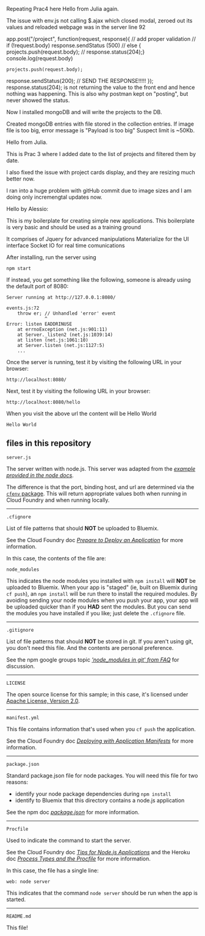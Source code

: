 Repeating Prac4 here
Hello from Julia again.

The issue with env.js not calling $.ajax which closed modal, zeroed out its values
and reloaded webpage was in the server line 92

app.post("/project", function(request, response){
// add proper validation
// if (!request.body) response.sendStatus (500)
// else { projects.push(request.body);
// response.status(204);}
console.log(request.body)

    projects.push(request.body);

response.sendStatus(200); // SEND THE RESPONSE!!!!!
});
response.status(204); is not returning the value to the front end
and hence nothing was happening. This is also why postman kept on "posting", but never showed the status.

Now I installed mongoDB and will write the projects to the DB.

Created mongoDB entries with file stored in the collection entries.
If image file is too big, error message is "Payload is too big"
Suspect limit is ~50Kb.

Hello from Julia.

This is Prac 3 where I added date to the list of projects and
filtered them by date.

I also fixed the issue with project cards display, and they are resizing much better now.

I ran into a huge problem with gitHub commit due to image sizes and I am doing only incremengtal updates now.

Hello by Alessio:

This is my boilerplate for creating simple new applications.
This boilerplate is very basic and should be used as a training ground

It comprises of
Jquery for advanced manipulations
Materialize for the UI interface
Socket IO for real time comunications

After installing, run the server using

    npm start

If instead, you get something like the following, someone is already
using the default port of 8080:

    Server running at http://127.0.0.1:8080/

    events.js:72
        throw er; // Unhandled 'error' event
                  ^
    Error: listen EADDRINUSE
        at errnoException (net.js:901:11)
        at Server._listen2 (net.js:1039:14)
        at listen (net.js:1061:10)
        at Server.listen (net.js:1127:5)
        ...

Once the server is running, test it by visiting the following URL in your
browser:

    http://localhost:8080/

Next, test it by visiting the following URL in your
browser:

    http://localhost:8080/hello

When you visit the above url the content will be Hello World

    Hello World

## files in this repository

`server.js`

The server written with node.js. This server was adapted from the
_[example provided in the node docs](http://nodejs.org/api/synopsis.html)_.

The difference is that the port, binding host, and url are determined
via the [`cfenv` package](https://www.npmjs.org/package/cfenv). This will
return appropriate values both when running in Cloud Foundry and when running
locally.

---

`.cfignore`

List of file patterns that should **NOT** be uploaded to Bluemix.

See the Cloud Foundry doc
_[Prepare to Deploy an Application](http://docs.cloudfoundry.org/devguide/deploy-apps/prepare-to-deploy.html)_
for more information.

In this case, the contents of the file are:

    node_modules

This indicates the node modules you installed with `npm install` will **NOT** be
uploaded to Bluemix. When your app is "staged" (ie, built on Bluemix during
`cf push`), an
`npm install` will be run there to install the required modules. By avoiding
sending your node modules when you push your app, your app will be uploaded
quicker than
if you **HAD** sent the modules. But you can send the modules you have installed
if you like; just delete the `.cfignore` file.

---

`.gitignore`

List of file patterns that should **NOT** be stored in git. If you aren't using
git, you don't need this file. And the contents are personal preference.

See the npm google groups topic
_['node_modules in git' from FAQ](https://groups.google.com/forum/#!topic/npm-/8SRXhD6uMmk)_
for discussion.

---

`LICENSE`

The open source license for this sample; in this case, it's licensed under
[Apache License, Version 2.0](http://www.apache.org/licenses/LICENSE-2.0).

---

`manifest.yml`

This file contains information that's used when you `cf push` the application.

See the Cloud Foundry doc
_[Deploying with Application Manifests](http://docs.cloudfoundry.org/devguide/deploy-apps/manifest.html)_
for more information.

---

`package.json`

Standard package.json file for node packages. You will need this file for two
reasons:

- identify your node package dependencies during `npm install`
- identify to Bluemix that this directory contains a node.js application

See the npm doc
_[package.json](https://npmjs.org/doc/json.html)_
for more information.

---

`Procfile`

Used to indicate the command to start the server.

See the Cloud Foundry doc
_[Tips for Node.js Applications](http://docs.cloudfoundry.org/buildpacks/node/node-tips.html)_
and the Heroku doc
_[Process Types and the Procfile](https://devcenter.heroku.com/articles/procfile)_
for more information.

In this case, the file has a single line:

    web: node server

This indicates that the command `node server` should be run when the app is
started.

---

`README.md`

This file!
